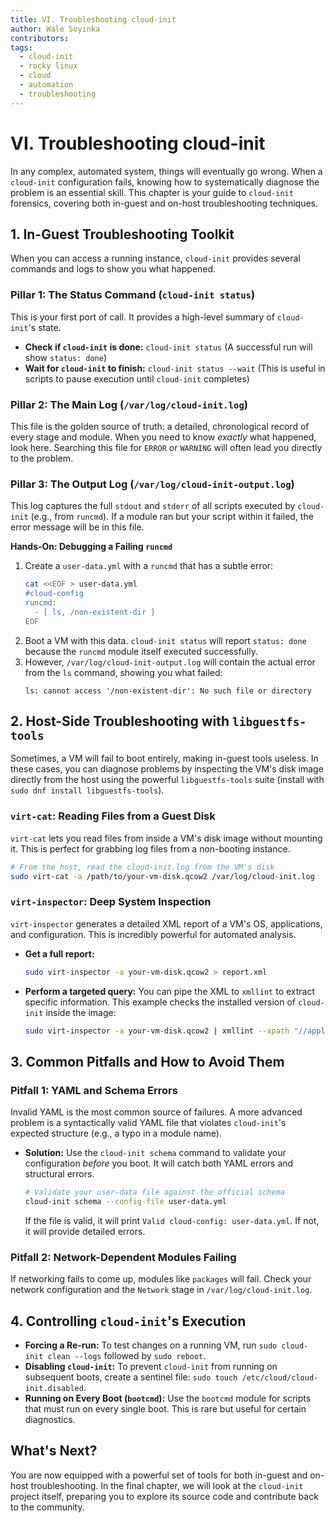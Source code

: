 ```yaml
---
title: VI. Troubleshooting cloud-init
author: Wale Soyinka
contributors:
tags:
  - cloud-init
  - rocky linux
  - cloud
  - automation
  - troubleshooting
---
```


# **VI. Troubleshooting cloud-init**

In any complex, automated system, things will eventually go wrong. When a `cloud-init` configuration fails, knowing how to systematically diagnose the problem is an essential skill. This chapter is your guide to `cloud-init` forensics, covering both in-guest and on-host troubleshooting techniques.

## **1. In-Guest Troubleshooting Toolkit**

When you can access a running instance, `cloud-init` provides several commands and logs to show you what happened.

### **Pillar 1: The Status Command (`cloud-init status`)**

This is your first port of call. It provides a high-level summary of `cloud-init`'s state.

*   **Check if `cloud-init` is done:** `cloud-init status`
    (A successful run will show `status: done`)
*   **Wait for `cloud-init` to finish:** `cloud-init status --wait`
    (This is useful in scripts to pause execution until `cloud-init` completes)

### **Pillar 2: The Main Log (`/var/log/cloud-init.log`)**

This file is the golden source of truth: a detailed, chronological record of every stage and module. When you need to know *exactly* what happened, look here. Searching this file for `ERROR` or `WARNING` will often lead you directly to the problem.

### **Pillar 3: The Output Log (`/var/log/cloud-init-output.log`)**

This log captures the full `stdout` and `stderr` of all scripts executed by `cloud-init` (e.g., from `runcmd`). If a module ran but your script within it failed, the error message will be in this file.

**Hands-On: Debugging a Failing `runcmd`**

1.  Create a `user-data.yml` with a `runcmd` that has a subtle error:
    ```bash
    cat <<EOF > user-data.yml
    #cloud-config
    runcmd:
      - [ ls, /non-existent-dir ]
    EOF
    ```
2.  Boot a VM with this data. `cloud-init status` will report `status: done` because the `runcmd` module itself executed successfully.
3.  However, `/var/log/cloud-init-output.log` will contain the actual error from the `ls` command, showing you what failed:
    ```
    ls: cannot access '/non-existent-dir': No such file or directory
    ```

## **2. Host-Side Troubleshooting with `libguestfs-tools`**

Sometimes, a VM will fail to boot entirely, making in-guest tools useless. In these cases, you can diagnose problems by inspecting the VM's disk image directly from the host using the powerful `libguestfs-tools` suite (install with `sudo dnf install libguestfs-tools`).

### **`virt-cat`: Reading Files from a Guest Disk**

`virt-cat` lets you read files from inside a VM's disk image without mounting it. This is perfect for grabbing log files from a non-booting instance.

```bash
# From the host, read the cloud-init.log from the VM's disk
sudo virt-cat -a /path/to/your-vm-disk.qcow2 /var/log/cloud-init.log
```

### **`virt-inspector`: Deep System Inspection**

`virt-inspector` generates a detailed XML report of a VM's OS, applications, and configuration. This is incredibly powerful for automated analysis.

*   **Get a full report:**
    ```bash
    sudo virt-inspector -a your-vm-disk.qcow2 > report.xml
    ```
*   **Perform a targeted query:** You can pipe the XML to `xmllint` to extract specific information. This example checks the installed version of `cloud-init` inside the image:
    ```bash
    sudo virt-inspector -a your-vm-disk.qcow2 | xmllint --xpath "//application[name='cloud-init']/version/text()" -
    ```

## **3. Common Pitfalls and How to Avoid Them**

### **Pitfall 1: YAML and Schema Errors**

Invalid YAML is the most common source of failures. A more advanced problem is a syntactically valid YAML file that violates `cloud-init`'s expected structure (e.g., a typo in a module name).

*   **Solution:** Use the `cloud-init schema` command to validate your configuration *before* you boot. It will catch both YAML errors and structural errors.
    ```bash
    # Validate your user-data file against the official schema
    cloud-init schema --config-file user-data.yml
    ```
    If the file is valid, it will print `Valid cloud-config: user-data.yml`. If not, it will provide detailed errors.

### **Pitfall 2: Network-Dependent Modules Failing**

If networking fails to come up, modules like `packages` will fail. Check your network configuration and the `Network` stage in `/var/log/cloud-init.log`.

## **4. Controlling `cloud-init`'s Execution**

*   **Forcing a Re-run:** To test changes on a running VM, run `sudo cloud-init clean --logs` followed by `sudo reboot`.
*   **Disabling `cloud-init`:** To prevent `cloud-init` from running on subsequent boots, create a sentinel file: `sudo touch /etc/cloud/cloud-init.disabled`.
*   **Running on Every Boot (`bootcmd`):** Use the `bootcmd` module for scripts that must run on every single boot. This is rare but useful for certain diagnostics.

## **What's Next?**

You are now equipped with a powerful set of tools for both in-guest and on-host troubleshooting. In the final chapter, we will look at the `cloud-init` project itself, preparing you to explore its source code and contribute back to the community.